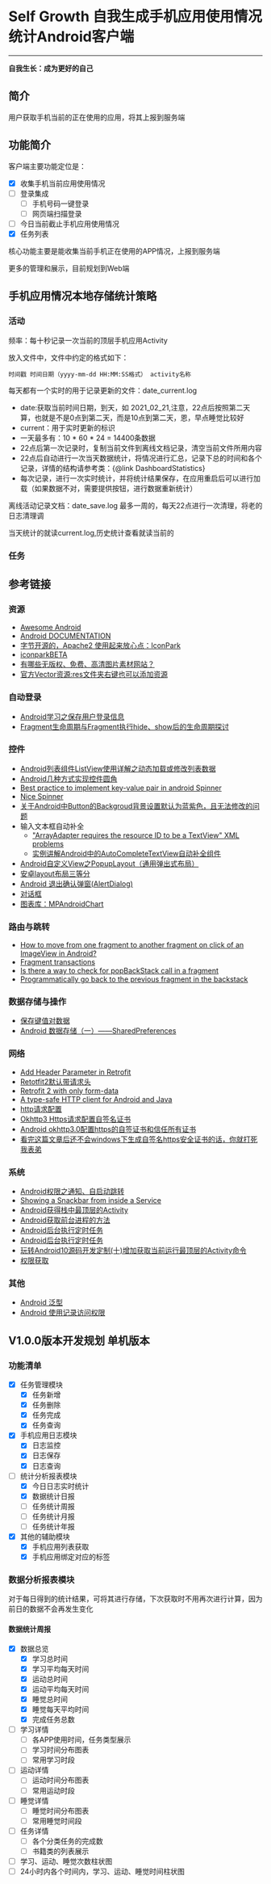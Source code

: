 # Self Growth 自我生成手机应用使用情况统计Android客户端
***

**自我生长：成为更好的自己**

## 简介
用户获取手机当前的正在使用的应用，将其上报到服务端

## 功能简介
客户端主要功能定位是：

- [x] 收集手机当前应用使用情况
- [ ] 登录集成
    - [ ] 手机号码一键登录
    - [ ] 网页端扫描登录
- [ ] 今日当前截止手机应用使用情况
- [x] 任务列表

核心功能主要是能收集当前手机正在使用的APP情况，上报到服务端

更多的管理和展示，目前规划到Web端

## 手机应用情况本地存储统计策略
### 活动
频率：每十秒记录一次当前的顶层手机应用Activity

放入文件中，文件中约定的格式如下：

```text
时间戳 时间日期（yyyy-mm-dd HH:MM:SS格式） activity名称
```

每天都有一个实时的用于记录更新的文件：date_current.log

- date:获取当前时间日期，到天，如 2021_02_21,注意，22点后按照第二天算，也就是不是0点到第二天，而是10点到第二天，恩，早点睡觉比较好
- current：用于实时更新的标识
- 一天最多有：10 * 60 * 24 = 14400条数据
- 22点后第一次记录时，复制当前文件到离线文档记录，清空当前文件所用内容
- 22点后自动进行一次当天数据统计，将情况进行汇总，记录下总的时间和各个记录，详情的结构请参考类：{@link DashboardStatistics}
- 每次记录，进行一次实时统计，并将统计结果保存，在应用重启后可以进行加载（如果数据不对，需要提供按钮，进行数据重新统计）

离线活动记录文档：date_save.log 最多一周的，每天22点进行一次清理，将老的日志清理调

当天统计的就读current.log,历史统计查看就读当前的

### 任务

## 参考链接
### 资源
- [Awesome Android](https://github.com/JStumpp/awesome-android)
- [Android DOCUMENTATION](https://developer.android.com/reference)
- [字节开源的，Apache2 使用起来放心点：IconPark](https://github.com/bytedance/iconpark)
- [iconparkBETA](https://iconpark.oceanengine.com/official)
- [有哪些无版权、免费、高清图片素材网站？](https://www.zhihu.com/question/318961106/answer/767074512)
- [官方Vector资源:res文件夹右键也可以添加资源](https://fonts.google.com/icons?selected=Material+Icons)

### 自动登录
- [Android学习之保存用户登录信息](https://blog.csdn.net/u013132758/article/details/)
- [Fragment生命周期与Fragment执行hide、show后的生命周期探讨](https://blog.csdn.net/s13383754499/article/details/84782605)

### 控件
- [Android列表组件ListView使用详解之动态加载或修改列表数据](https://cloud.tencent.com/developer/article/1742232)
- [Android几种方式实现控件圆角](https://www.jianshu.com/p/ab42f2198776)
- [Best practice to implement key-value pair in android Spinner](https://stackoverflow.com/questions/35449800/best-practice-to-implement-key-value-pair-in-android-spinner)
- [Nice Spinner](https://github.com/arcadefire/nice-spinner)
- [关于Android中Button的Backgroud背景设置默认为蓝紫色，且无法修改的问题](https://my.oschina.net/u/4296470/blog/4732012)
- 输入文本框自动补全
  - ["ArrayAdapter requires the resource ID to be a TextView" XML problems](https://stackoverflow.com/questions/9280965/arrayadapter-requires-the-resource-id-to-be-a-textview-xml-problems)
  - [实例讲解Android中的AutoCompleteTextView自动补全组件](https://m.xp.cn/b.php/54409.html)
- [Android自定义View之PopupLayout（通用弹出式布局）](https://blog.csdn.net/CodingEnding/article/details/81489947)
- [安卓layout布局三等分](https://blog.csdn.net/LY_Dengle/article/details/70172918)
- [Android 退出确认弹窗(AlertDialog)](https://blog.csdn.net/qq_35988274/article/details/100513452)
- [对话框](https://developer.android.com/guide/topics/ui/dialogs)
- [图表库：MPAndroidChart](https://github.com/PhilJay/MPAndroidChart)

### 路由与跳转
- [How to move from one fragment to another fragment on click of an ImageView in Android?](https://stackoverflow.com/questions/23212162/how-to-move-from-one-fragment-to-another-fragment-on-click-of-an-imageview-in-an)
- [Fragment transactions](https://developer.android.com/guide/fragments/transactions)
- [Is there a way to check for popBackStack call in a fragment](https://stackoverflow.com/questions/52645932/is-there-a-way-to-check-for-popbackstack-call-in-a-fragment)
- [Programmatically go back to the previous fragment in the backstack](https://stackoverflow.com/questions/10863572/programmatically-go-back-to-the-previous-fragment-in-the-backstack)

### 数据存储与操作
- [保存键值对数据](https://developer.android.com/training/data-storage/shared-preferences?hl=zh-cn)
- [Android 数据存储（一）——SharedPreferences](https://www.cnblogs.com/PengLee/p/4147530.html)

### 网络
- [Add Header Parameter in Retrofit](https://stackoverflow.com/questions/42898920/add-header-parameter-in-retrofit)
- [Retotfit2默认带请求头](https://blog.csdn.net/yechaoa/article/details/103067284)
- [Retrofit 2 with only form-data](https://stackoverflow.com/questions/37814857/retrofit-2-with-only-form-data)
- [A type-safe HTTP client for Android and Java](https://square.github.io/retrofit/)
- [http请求配置](https://blog.csdn.net/qq_15204179/article/details/98663289)
- [Okhttp3 Https请求配置自签名证书](https://www.jianshu.com/p/4f738788be67)
- [Android okhttp3.0配置https的自签证书和信任所有证书](https://juejin.cn/post/6844903793096687630)
- [看完这篇文章后还不会windows下生成自签名https安全证书的话，你就打死我表弟](https://juejin.cn/post/6844904176284090381)

### 系统
- [Android权限之通知、自启动跳转](https://github.com/LoganZy/AndroidTotal/blob/master/Android%E6%9D%83%E9%99%90%E4%B9%8B%E9%80%9A%E7%9F%A5%E3%80%81%E8%87%AA%E5%90%AF%E5%8A%A8%E8%B7%B3%E8%BD%AC.md)
- [Showing a Snackbar from inside a Service](https://stackoverflow.com/questions/34863038/showing-a-snackbar-from-inside-a-service)
- [Android获得栈中最顶层的Activity](https://www.cnblogs.com/hello-studio/p/9640504.html)
- [Android获取前台进程的方法](https://www.cnblogs.com/fuyaozhishang/p/7442820.html)
- [Android后台执行定时任务](https://blog.csdn.net/qwer492915298/article/details/88533046)
- [Android后台执行定时任务](https://blog.csdn.net/weixin_40420578/article/details/103876900)
- [玩转Android10源码开发定制(十)增加获取当前运行最顶层的Activity命令 ](https://bbs.pediy.com/thread-264950.htm)
- [权限获取](https://programmer.help/blogs/5eb81619d9799.html)

### 其他
- [Android 泛型](https://www.jianshu.com/p/8d7b353ca94b)
- [Android 使用记录访问权限](https://blog.csdn.net/qq_24531461/article/details/67635016)

## V1.0.0版本开发规划 单机版本
### 功能清单
- [x] 任务管理模块
  - [x] 任务新增
  - [x] 任务删除
  - [x] 任务完成
  - [x] 任务查询

- [x] 手机应用日志模块
  - [x] 日志监控
  - [x] 日志保存
  - [x] 日志查询

- [ ] 统计分析报表模块
  - [x] 今日日志实时统计
  - [x] 数据统计日报
  - [ ] 任务统计周报
  - [ ] 任务统计月报
  - [ ] 任务统计年报

- [x] 其他的辅助模块
  - [x] 手机应用列表获取
  - [x] 手机应用绑定对应的标签

### 数据分析报表模块
对于每日得到的统计结果，可将其进行存储，下次获取时不用再次进行计算，因为前日的数据不会再发生变化

#### 数据统计周报
- [x] 数据总览
  - [x] 学习总时间
  - [x] 学习平均每天时间
  - [x] 运动总时间
  - [x] 运动平均每天时间
  - [x] 睡觉总时间
  - [x] 睡觉每天平均时间
  - [x] 完成任务总数

- [ ] 学习详情
  - [ ] 各APP使用时间，任务类型展示
  - [ ] 学习时间分布图表
  - [ ] 常用学习时段

- [ ] 运动详情
  - [ ] 运动时间分布图表
  - [ ] 常用运动时段

- [ ] 睡觉详情
  - [ ] 睡觉时间分布图表
  - [ ] 常用睡觉时间段

- [ ] 任务详情
  - [ ] 各个分类任务的完成数
  - [ ] 书籍类的列表展示

- [ ] 学习、运动、睡觉次数柱状图
- [ ] 24小时内各个时间内，学习、运动、睡觉时间柱状图